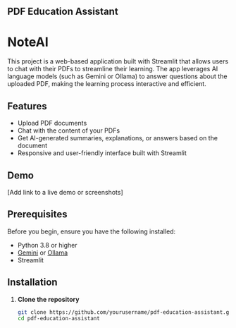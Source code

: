 ## PDF Education Assistant

# NoteAI
This project is a web-based application built with Streamlit that allows users to chat with their PDFs to streamline their learning. The app leverages AI language models (such as Gemini or Ollama) to answer questions about the uploaded PDF, making the learning process interactive and efficient.

## Features
- Upload PDF documents
- Chat with the content of your PDFs
- Get AI-generated summaries, explanations, or answers based on the document
- Responsive and user-friendly interface built with Streamlit

## Demo
[Add link to a live demo or screenshots]

## Prerequisites

Before you begin, ensure you have the following installed:
- Python 3.8 or higher
- [Gemini](https://www.gemini.ai/) or [Ollama](https://ollama.com/)
- Streamlit

## Installation

1. **Clone the repository**
   ```bash
   git clone https://github.com/yourusername/pdf-education-assistant.git
   cd pdf-education-assistant
